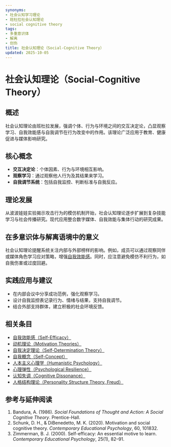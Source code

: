 ```yaml
---
synonyms:
- 社会认知学习理论
- 班杜拉社会认知理论
- social cognitive theory
tags:
- 多重意识体
- 解离
- 创伤
title: 社会认知理论（Social-Cognitive Theory）
updated: 2025-10-05
---
```


# 社会认知理论（Social-Cognitive Theory）

## 概述

社会认知理论由班杜拉发展，强调个体、行为与环境之间的交互决定论，凸显观察学习、自我效能感与自我调节在行为改变中的作用。该理论广泛应用于教育、健康促进与媒体影响研究。

## 核心概念

- **交互决定论**：个体因素、行为与环境相互影响。
- **观察学习**：通过观察他人行为及其结果来学习。
- **自我调节系统**：包括自我监控、判断标准与自我反应。

## 理论发展

从波波娃娃实验揭示攻击行为的模仿机制开始，社会认知理论逐步扩展到复杂技能学习与社会传播研究。现代应用整合数字媒体、自我效能与集体行动的研究成果。

## 在多意识体与解离语境中的意义

社会认知理论提醒系统关注内部与外部榜样的影响。例如，成员可以通过观察同伴或媒体角色学习应对策略，增强[自我效能感](Self-Efficacy.md)。同时，应注意避免模仿不利行为，如自我伤害或过度回避。

## 实践应用与建议

- 在内部会议中分享成功范例，强化观察学习。
- 设计自我监控表记录行为、情绪与结果，支持自我调节。
- 结合外部支持群体，建立积极的社会环境反馈。

## 相关条目

- [自我效能感（Self-Efficacy）](Self-Efficacy.md)
- [动机理论（Motivation Theories）](Motivation-Theories.md)
- [自我决定理论（Self-Determination Theory）](Self-Determination-Theory.md)
- [自我概念（Self-Concept）](Self-Concept.md)
- [人本主义心理学（Humanistic Psychology）](Humanistic-Psychology.md)
- [心理弹性（Psychological Resilience）](Psychological-Resilience.md)
- [认知失调（Cognitive Dissonance）](Cognitive-Dissonance.md)
- [人格结构理论（Personality Structure Theory, Freud）](Personality-Structure-Theory.md)

## 参考与延伸阅读

1. Bandura, A. (1986). *Social Foundations of Thought and Action: A Social Cognitive Theory*. Prentice-Hall.
2. Schunk, D. H., & DiBenedetto, M. K. (2020). Motivation and social cognitive theory. *Contemporary Educational Psychology*, 60, 101832.
3. Zimmerman, B. J. (2000). Self-efficacy: An essential motive to learn. *Contemporary Educational Psychology*, 25(1), 82–91.
